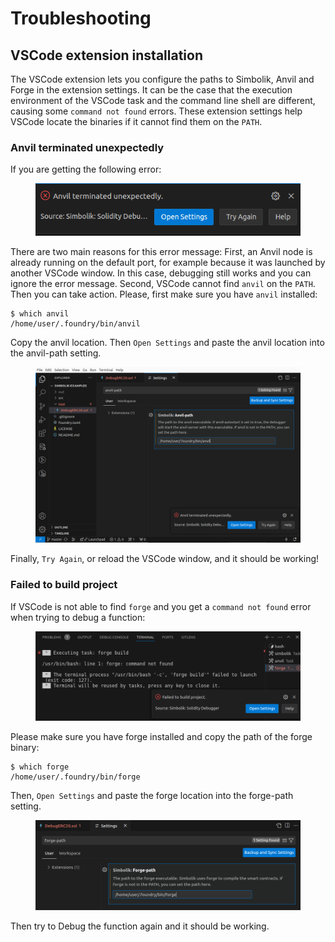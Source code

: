 # Troubleshooting

## VSCode extension installation

The VSCode extension lets you configure the paths to Simbolik, Anvil and Forge in the extension settings. It can be the case that the execution environment of the VSCode task and the command line shell are different, causing some `command not found` errors.  These extension settings help VSCode locate the binaries if it cannot find them on the `PATH`.

### Anvil terminated unexpectedly

If you are getting the following error:&#x20;

<figure><img src="../.gitbook/assets/image (1).png" alt=""><figcaption></figcaption></figure>

There are two main reasons for this error message: First, an Anvil node is already running on the default port, for example because it was launched by another VSCode window. In this case, debugging still works and you can ignore the error message. Second, VSCode cannot find `anvil` on the `PATH`. Then you can take action. Please, first make sure you have `anvil` installed:

```
$ which anvil 
/home/user/.foundry/bin/anvil
```

Copy the anvil location. Then `Open Settings` and paste the anvil location into the anvil-path setting.

<figure><img src="../.gitbook/assets/image (3).png" alt=""><figcaption></figcaption></figure>

Finally, `Try Again`, or reload the VSCode window, and it should be working!



### Failed to build project

If VSCode is not able to find `forge` and you get a `command not found` error when trying to debug a function:

<figure><img src="../.gitbook/assets/image (6).png" alt=""><figcaption></figcaption></figure>

Please make sure you have forge installed and copy the path of the forge binary:

```
$ which forge 
/home/user/.foundry/bin/forge
```

Then, `Open Settings` and paste the forge location into the forge-path setting.&#x20;

<figure><img src="../.gitbook/assets/image (7).png" alt=""><figcaption></figcaption></figure>

Then try to Debug the function again and it should be working.&#x20;
